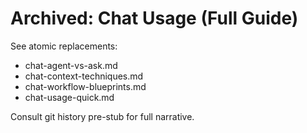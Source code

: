 <!-- ARCHIVE: Full original chat usage guide retained. Prefer atomic chat docs + quick guides. -->
# Archived: Chat Usage (Full Guide)

See atomic replacements:

- chat-agent-vs-ask.md
- chat-context-techniques.md
- chat-workflow-blueprints.md
- chat-usage-quick.md

Consult git history pre-stub for full narrative.
